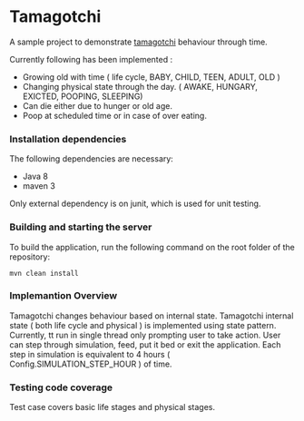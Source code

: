 # Tamagotchi  #

A sample project to demonstrate [tamagotchi](http://en.wikipedia.org/wiki/Tamagotchi) behaviour through time.

Currently following has been implemented :

 - Growing old with time ( life cycle, BABY, CHILD, TEEN, ADULT, OLD )
 - Changing physical state through the day. ( AWAKE, HUNGARY, EXICTED, POOPING,  SLEEPING)
 - Can die  either due to hunger or old age.
 - Poop at scheduled time or in case of over eating.



### Installation dependencies ###

The following dependencies are necessary: 

 - Java 8
 - maven 3
 
 Only external dependency is on junit, which is used for unit testing.


### Building and starting the server ###

To build the application, run the following command on the root folder of the repository:

    mvn clean install 


### Implemantion Overview ###

Tamagotchi changes  behaviour based on internal state. 
Tamagotchi internal state ( both life cycle and physical ) is implemented using state pattern.
Currently, tt run in single thread only prompting user to take action. 
User can step through simulation, feed, put it bed or exit the application.
Each step in simulation is equivalent to 4 hours ( Config.SIMULATION_STEP_HOUR ) of time.


### Testing code coverage ###

Test case covers basic life stages and physical stages.

